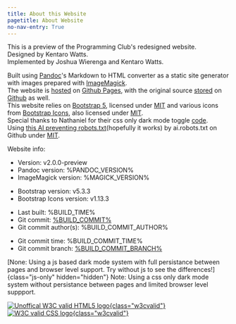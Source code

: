 ```yaml
---
title: About this Website
pagetitle: About Website
no-nav-entry: True
---
```


This is a preview of the Programming Club's redesigned website.  
Designed by Kentaro Watts.  
Implemented by Joshua Wierenga and Kentaro Watts.  

Built using [Pandoc](https://pandoc.org/)'s Markdown to HTML converter as a static site generator with images prepared with [ImageMagick](https://imagemagick.org/).  
The website is [hosted](https://github.com/UTAS-Programming-Club/UTAS-Programming-Club.github.io/tree/pages) on [Github Pages](https://pages.github.com/), with the original source [stored](https://github.com/UTAS-Programming-Club/UTAS-Programming-Club.github.io) on [Github](https://github.com/) as well.  
This website relies on [Bootstrap 5](https://getbootstrap.com/), licensed under [MIT](https://github.com/twbs/bootstrap/blob/v5.3.3/LICENSE) 
and various icons from [Bootstrap Icons](https://icons.getbootstrap.com/), also licensed under [MIT](https://github.com/twbs/icons/blob/v1.11.3/LICENSE).  
Special thanks to Nathaniel for their css only dark mode toggle [code](https://endtimes.dev/no-javascript-dark-mode-toggle/).  
Using [this AI preventing robots.txt](https://github.com/ai-robots-txt/ai.robots.txt/blob/ff9fc26/robots.txt)(hopefully it works) by ai.robots.txt on Github under [MIT](https://github.com/ai-robots-txt/ai.robots.txt/blob/ff9fc26/LICENSE).  
<!-- Using [this placeholder image](https://commons.wikimedia.org/wiki/File:No-Image-Placeholder.svg) by Ranjithsiji under CC-BY-SA-4.0. -->

Website info:

* Version: v2.0.0-preview
* Pandoc version: %PANDOC_VERSION%
* ImageMagick version: %MAGICK_VERSION%
<!-- TODO: Move to build.sh so setup.yaml can use the same variable -->
* Bootstrap version: v5.3.3
* Bootstrap Icons version: v1.13.3
<!-- TODO: Parse to local time with js? -->
* Last built: %BUILD_TIME%
* Git commit: [%BUILD_COMMIT%](https://github.com/UTAS-Programming-Club/UTAS-Programming-Club.github.io/commit/%BUILD_COMMIT%)
* Git commit author(s): %BUILD_COMMIT_AUTHOR%
<!-- TODO: Parse to local time with js? -->
* Git commit time: %BUILD_COMMIT_TIME%
* Git commit branch: [%BUILD_COMMIT_BRANCH%](https://github.com/UTAS-Programming-Club/UTAS-Programming-Club.github.io/tree/%BUILD_COMMIT_BRANCH%)

[None: Using a js based dark mode system with full persistance between pages and browser level support. Try without js to see the differences!]{class="js-only" hidden="hidden"}
<noscript>
Note: Using a css only dark mode system without persistance between pages and limited browser level suppport.
</noscript>

[![Unoffical W3C valid HTML5 logo](https://raw.githubusercontent.com/bradleytaunt/html5-valid-badge/68b012b/html5-validator-badge.png "Valid HTML5!"){class="w3cvalid"}
](https://validator.w3.org/nu/?showoutline=yes&showimagereport=yes&doc=https%3A%2F%2Fprogrammingclub.com.au%2Fwebsiteabout.html)
[![W3C valid CSS logo](https://jigsaw.w3.org/css-validator/images/vcss "Valid CSS!"){class="w3cvalid"}
](https://jigsaw.w3.org/css-validator/validator?lang=en&profile=css3svg&uri=https%3A%2F%2Fprogrammingclub.com.au%2Fassets%2Fstyle.css&usermedium=all&vextwarning=true&warning=2)
